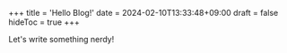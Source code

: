 +++
title = 'Hello Blog!'
date = 2024-02-10T13:33:48+09:00
draft = false
hideToc = true
+++

Let's write something nerdy!

